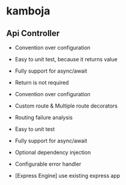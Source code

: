 # kamboja


## Api Controller
- Convention over configuration
- Easy to unit test, because it returns value 
- Fully support for async/await
- Return is not required
 
- Convention over configuration
- Custom route & Multiple route decorators
- Routing failure analysis
- Easy to unit test
- Fully support for async/await
- Optional dependency injection
- Configurable error handler
- [Express Engine] use existing express app